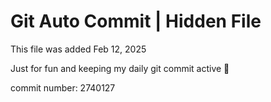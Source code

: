 # Git Auto Commit | Hidden File

This file was added Feb 12, 2025

Just for fun and keeping my daily git commit active 🤪

commit number: 2740127
